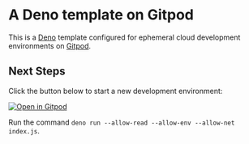 # A Deno template on Gitpod

This is a [Deno](https://deno.land/) template configured for ephemeral cloud development environments on [Gitpod](https://www.gitpod.io/).

## Next Steps

Click the button below to start a new development environment:

[![Open in Gitpod](https://gitpod.io/button/open-in-gitpod.svg)](https://gitpod.io/from-referrer/)

Run the command `deno run --allow-read --allow-env --allow-net index.js`.
